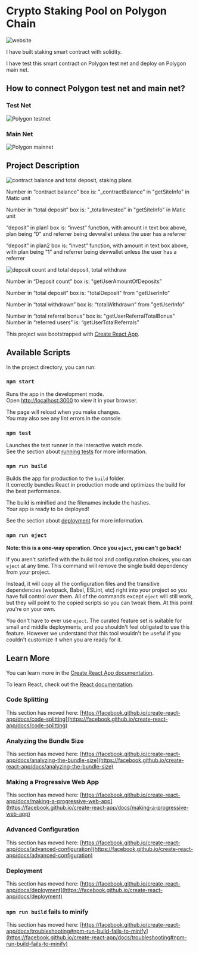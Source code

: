 # Crypto Staking Pool on Polygon Chain

![website](https://github.com/DarkHorseCorder/Crypto-Polygon-Staking-SmartContract-Solidity-React/blob/master/public/screencapture-localhost-3000-2022-03-19-04_53_48.png)

I have built staking smart contract with solidity.

I have test this smart contract on Polygon test net and deploy on Polygon main net.

## How to connect Polygon test net and main net?

### Test Net
![Polygon testnet](https://wiki.polygon.technology/img/metamask/metamask-settings-mumbai.png)

### Main Net
![Polygon mainnet](https://wiki.polygon.technology/img/metamask/metamask-settings-mainnet.png)

## Project Description

![contract balance and total deposit, staking plans](https://github.com/DarkHorseCorder/Crypto-Polygon-Staking-SmartContract-Solidity-React/blob/master/public/Screenshot_2.png)

Number in “contract balance” box is: "_contractBalance” in "getSiteInfo" in Matic unit

Number in “total deposit” box is: "_totalInvested" in "getSiteInfo" in Matic unit

“deposit” in plan1 box is:  “invest” function, with amount in text box above, plan being “0” and referrer being devwallet unless the user has a referrer

“deposit” in plan2 box is:  “invest” function, with amount in text box above, with plan being “1” and referrer being devwallet unless the user has a referrer

![deposit count and total deposit, total withdraw](https://github.com/DarkHorseCorder/Crypto-Polygon-Staking-SmartContract-Solidity-React/blob/master/public/Screenshot_1.png)

Number in “Deposit count” box is: "getUserAmountOfDeposits”

Number in “total deposit” box is: "totalDeposit" from "getUserInfo"

Number in “total withdrawn” box is: “totalWithdrawn” from "getUserInfo"

Number in “total referral bonus” box is: "getUserReferralTotalBonus"
Number in “referred users” is: “getUserTotalReferrals”

This project was bootstrapped with [Create React App](https://github.com/facebook/create-react-app).

## Available Scripts

In the project directory, you can run:

### `npm start`

Runs the app in the development mode.\
Open [http://localhost:3000](http://localhost:3000) to view it in your browser.

The page will reload when you make changes.\
You may also see any lint errors in the console.

### `npm test`

Launches the test runner in the interactive watch mode.\
See the section about [running tests](https://facebook.github.io/create-react-app/docs/running-tests) for more information.

### `npm run build`

Builds the app for production to the `build` folder.\
It correctly bundles React in production mode and optimizes the build for the best performance.

The build is minified and the filenames include the hashes.\
Your app is ready to be deployed!

See the section about [deployment](https://facebook.github.io/create-react-app/docs/deployment) for more information.

### `npm run eject`

**Note: this is a one-way operation. Once you `eject`, you can't go back!**

If you aren't satisfied with the build tool and configuration choices, you can `eject` at any time. This command will remove the single build dependency from your project.

Instead, it will copy all the configuration files and the transitive dependencies (webpack, Babel, ESLint, etc) right into your project so you have full control over them. All of the commands except `eject` will still work, but they will point to the copied scripts so you can tweak them. At this point you're on your own.

You don't have to ever use `eject`. The curated feature set is suitable for small and middle deployments, and you shouldn't feel obligated to use this feature. However we understand that this tool wouldn't be useful if you couldn't customize it when you are ready for it.

## Learn More

You can learn more in the [Create React App documentation](https://facebook.github.io/create-react-app/docs/getting-started).

To learn React, check out the [React documentation](https://reactjs.org/).

### Code Splitting

This section has moved here: [https://facebook.github.io/create-react-app/docs/code-splitting](https://facebook.github.io/create-react-app/docs/code-splitting)

### Analyzing the Bundle Size

This section has moved here: [https://facebook.github.io/create-react-app/docs/analyzing-the-bundle-size](https://facebook.github.io/create-react-app/docs/analyzing-the-bundle-size)

### Making a Progressive Web App

This section has moved here: [https://facebook.github.io/create-react-app/docs/making-a-progressive-web-app](https://facebook.github.io/create-react-app/docs/making-a-progressive-web-app)

### Advanced Configuration

This section has moved here: [https://facebook.github.io/create-react-app/docs/advanced-configuration](https://facebook.github.io/create-react-app/docs/advanced-configuration)

### Deployment

This section has moved here: [https://facebook.github.io/create-react-app/docs/deployment](https://facebook.github.io/create-react-app/docs/deployment)

### `npm run build` fails to minify

This section has moved here: [https://facebook.github.io/create-react-app/docs/troubleshooting#npm-run-build-fails-to-minify](https://facebook.github.io/create-react-app/docs/troubleshooting#npm-run-build-fails-to-minify)
